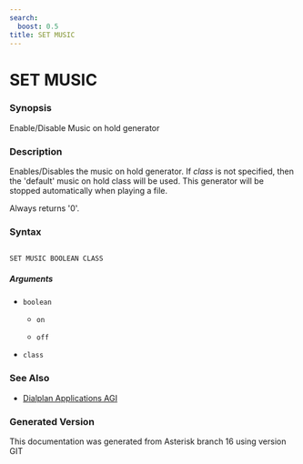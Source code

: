 ```yaml
---
search:
  boost: 0.5
title: SET MUSIC
---
```


# SET MUSIC

### Synopsis

Enable/Disable Music on hold generator

### Description

Enables/Disables the music on hold generator. If _class_ is not specified, then the 'default' music on hold class will be used. This generator will be stopped automatically when playing a file.<br>

Always returns '0'.<br>


### Syntax


```

SET MUSIC BOOLEAN CLASS 
```
##### Arguments


* `boolean`

    * `on`

    * `off`

* `class`

### See Also

* [Dialplan Applications AGI](/Asterisk_16_Documentation/API_Documentation/Dialplan_Applications/AGI)


### Generated Version

This documentation was generated from Asterisk branch 16 using version GIT 